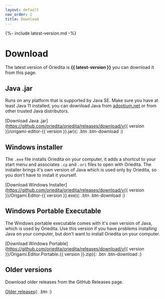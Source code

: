 ```yaml
---
layout: default
nav_order: 2
title: Download
---
```


{%- include latest-version.md -%}

# Download

The latest version of Oriedita is **{{ latest-version }}** you can download it from this page.

## Java .jar

Runs on any platform that is supported by Java SE. Make sure you have at least Java 11 installed, you can download Java from [adoptium.net](https://adoptium.net/index.html?variant=openjdk11&jvmVariant=hotspot) or from other trusted Java distributors.

[Download Java .jar](https://github.com/oriedita/oriedita/releases/download/v{{ version }}/origami-editor-{{ version }}.jar){: .btn .btn-download :}

## Windows installer 
The `.exe` file installs Oriedita on your computer, it adds a shortcut to your start menu and associates `.cp` and `.ori` files to open with Oriedita. The installer brings it's own version of Java which is used only by Oriedita, so you don't have to install it yourself.

[Download Windows Installer](https://github.com/oriedita/oriedita/releases/download/v{{ version }}/Origami.Editor-{{ version }}.exe){: .btn .btn-download :}

## Windows Portable Executable

The Windows portable executable comes with it's own version of Java, which is used by Oriedita. Use this version if you have problems installing Java on your computer, but don't want to install Oriedita on your computer.

[Download Windows Portable](https://github.com/oriedita/oriedita/releases/download/v{{ version }}/Origami.Editor.Portable.{{ version }}.zip){: .btn .btn-download :}

## Older versions

Download older releases from the GitHub Releases page.

[Older releases](https://github.com/oriedita/oriedita/releases){: .btn :}